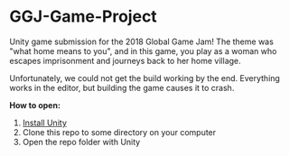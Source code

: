# GGJ-Game-Project
Unity game submission for the 2018 Global Game Jam! The theme was "what home means to you", and in this game, you play as a woman who escapes imprisonment and journeys back to her home village.

Unfortunately, we could not get the build working by the end. Everything works in the editor, but building the game causes it to crash.

**How to open:**
1. [Install Unity](https://unity.com/)
2. Clone this repo to some directory on your computer
3. Open the repo folder with Unity
